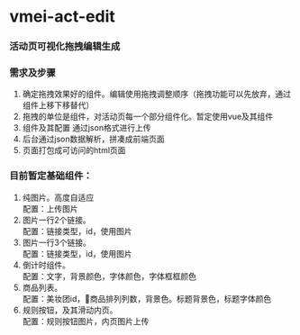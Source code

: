 # vmei-act-edit
### 活动页可视化拖拽编辑生成

### 需求及步骤

1. 确定拖拽效果好的组件。编辑使用拖拽调整顺序（拖拽功能可以先放弃，通过组件上移下移替代）
2. 拖拽的单位是组件，对活动页每一个部分组件化。暂定使用vue及其组件
3. 组件及其配置 通过json格式进行上传
4. 后台通过json数据解析，拼凑成前端页面
5. 页面打包成可访问的html页面


### 目前暂定基础组件：  
1. 纯图片。高度自适应    
配置：上传图片
2. 图片一行2个链接。   
配置：链接类型，id，使用图片
3. 图片一行3个链接。   
配置：链接类型，id，使用图片
4. 倒计时组件。   
配置：文字，背景颜色，字体颜色，字体框框颜色
5. 商品列表。   
配置：美妆团id，商品排列列数，背景色。标题背景色，标题字体颜色
6. 规则按钮，及其滑动内页。   
配置：规则按钮图片，内页图片上传